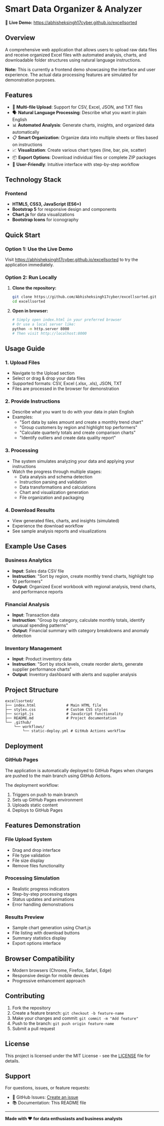 # Smart Data Organizer & Analyzer

🚀 **Live Demo:** https://abhisheksingh17cyber.github.io/excellsorted

## Overview

A comprehensive web application that allows users to upload raw data files and receive organized Excel files with automated analysis, charts, and downloadable folder structures using natural language instructions.

**Note:** This is currently a frontend demo showcasing the interface and user experience. The actual data processing features are simulated for demonstration purposes.

## Features

- 📁 **Multi-file Upload**: Support for CSV, Excel, JSON, and TXT files
- 🗣️ **Natural Language Processing**: Describe what you want in plain English
- 📊 **Automated Analysis**: Generate charts, insights, and organized data automatically
- 📋 **Smart Organization**: Organize data into multiple sheets or files based on instructions
- 📈 **Visualization**: Create various chart types (line, bar, pie, scatter)
- 📦 **Export Options**: Download individual files or complete ZIP packages
- 🎯 **User-Friendly**: Intuitive interface with step-by-step workflow

## Technology Stack

### Frontend
- **HTML5, CSS3, JavaScript (ES6+)**
- **Bootstrap 5** for responsive design and components
- **Chart.js** for data visualizations
- **Bootstrap Icons** for iconography

## Quick Start

### Option 1: Use the Live Demo

Visit https://abhisheksingh17cyber.github.io/excellsorted to try the application immediately.

### Option 2: Run Locally

1. **Clone the repository:**
   ```bash
   git clone https://github.com/Abhisheksingh17cyber/excellsorted.git
   cd excellsorted
   ```

2. **Open in browser:**
   ```bash
   # Simply open index.html in your preferred browser
   # Or use a local server like:
   python -m http.server 8000
   # Then visit http://localhost:8000
   ```

## Usage Guide

### 1. Upload Files
- Navigate to the Upload section
- Select or drag & drop your data files
- Supported formats: CSV, Excel (.xlsx, .xls), JSON, TXT
- Files are processed in the browser for demonstration

### 2. Provide Instructions
- Describe what you want to do with your data in plain English
- Examples:
  - "Sort data by sales amount and create a monthly trend chart"
  - "Group customers by region and highlight top performers"
  - "Calculate quarterly totals and create comparison charts"
  - "Identify outliers and create data quality report"

### 3. Processing
- The system simulates analyzing your data and applying your instructions
- Watch the progress through multiple stages:
  - Data analysis and schema detection
  - Instruction parsing and validation
  - Data transformations and calculations
  - Chart and visualization generation
  - File organization and packaging

### 4. Download Results
- View generated files, charts, and insights (simulated)
- Experience the download workflow
- See sample analysis reports and visualizations

## Example Use Cases

### Business Analytics
- **Input**: Sales data CSV file
- **Instruction**: "Sort by region, create monthly trend charts, highlight top 10 performers"
- **Output**: Organized Excel workbook with regional analysis, trend charts, and performance reports

### Financial Analysis
- **Input**: Transaction data
- **Instruction**: "Group by category, calculate monthly totals, identify unusual spending patterns"
- **Output**: Financial summary with category breakdowns and anomaly detection

### Inventory Management
- **Input**: Product inventory data
- **Instruction**: "Sort by stock levels, create reorder alerts, generate supplier performance charts"
- **Output**: Inventory dashboard with alerts and supplier analysis

## Project Structure
```
excellsorted/
├── index.html              # Main HTML file
├── styles.css              # Custom CSS styles
├── script.js               # JavaScript functionality
├── README.md               # Project documentation
└── .github/
    └── workflows/
        └── static-deploy.yml # GitHub Actions workflow
```

## Deployment

### GitHub Pages

The application is automatically deployed to GitHub Pages when changes are pushed to the main branch using GitHub Actions.

The deployment workflow:
1. Triggers on push to main branch
2. Sets up GitHub Pages environment
3. Uploads static content
4. Deploys to GitHub Pages

## Features Demonstration

### File Upload System
- Drag and drop interface
- File type validation
- File size display
- Remove files functionality

### Processing Simulation
- Realistic progress indicators
- Step-by-step processing stages
- Status updates and animations
- Error handling demonstrations

### Results Preview
- Sample chart generation using Chart.js
- File listing with download buttons
- Summary statistics display
- Export options interface

## Browser Compatibility

- Modern browsers (Chrome, Firefox, Safari, Edge)
- Responsive design for mobile devices
- Progressive enhancement approach

## Contributing

1. Fork the repository
2. Create a feature branch: `git checkout -b feature-name`
3. Make your changes and commit: `git commit -m "Add feature"`
4. Push to the branch: `git push origin feature-name`
5. Submit a pull request

## License

This project is licensed under the MIT License - see the [LICENSE](LICENSE) file for details.

## Support

For questions, issues, or feature requests:

- 🐛 GitHub Issues: [Create an issue](https://github.com/Abhisheksingh17cyber/excellsorted/issues)
- 📚 Documentation: This README file

---

**Made with ❤️ for data enthusiasts and business analysts**

